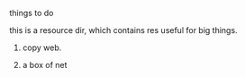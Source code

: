 
things to do 


this is a resource dir, which contains res useful for 
big things. 



1. copy web. 

2. a box of net

